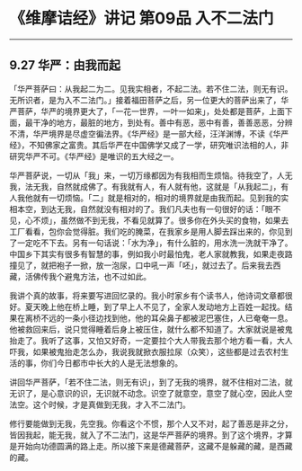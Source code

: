 # 《维摩诘经》讲记 第09品 入不二法门

------

## 9.27 华严：由我而起



「华严菩萨曰：从我起二为二。见我实相者，不起二法。若不住二法，则无有识。无所识者，是为入不二法门。」接着福田菩萨之后，另一位更大的菩萨出来了，华严菩萨，华严的境界更大了，「一花一世界，一叶一如来」，处处都是菩萨，上面下面，最干净的地方，最脏的地方，到处有。善中有恶，恶中有善，善善恶恶，分辨不清，华严境界是尽虚空徧法界。《华严经》是一部大经，汪洋渊博，不读《华严经》，不知佛家之富贵。其后华严在中国佛学又成了一学，研究唯识法相的人，非研究华严不可。《华严经》是唯识的五大经之一。

华严菩萨说，一切从「我」来，一切万缘都因为有我相而生烦恼。待我空了，人无我，法无我，自然就成佛了。有我就有人，有人就有他，这就是「从我起二」，有人我他就有一切烦恼。「二」就是相对的，相对的境界就是由我而起。见到我的实相本空，到达无我，自然就没有相对的了。我们凡夫也有一句很好的话：「眼不见，心不烦」，虽然做不到无我，不看见就算了。很多你在外头买的食物，如果去工厂看看，包你会觉得脏。我们吃的腌菜，在我家乡是用人脚去踩出来的，你见到了一定吃不下去。另有一句话说：「水为净」，有什么脏的，用水洗一洗就干净了。中国乡下其实有很多有智慧的事，例如我小时最怕鬼，老人家就教我，如果走夜路撞见了，就把袍子一掀，放一泡尿，口中吼一声「呸」，就过去了。后来我去西藏，活佛传我个避鬼方法，也不过如此。

我讲个真的故事，将来要写进回忆录的。我小时家乡有个读书人，他诗词文章都很好。夏天晚上他在桥上睡，到了早上人不见了，全家人发动地方上百姓一起找。结果在离桥不远的一条小径边找到他，他的耳朵鼻子都被泥巴塞住，人已奄奄一息。他被救回来后，说只觉得睡着后身上被压住，就什么都不知道了。大家就说是被鬼抬走了。我听了这事，又怕又好奇，一定要拉个大人带我去那个地方看一看，大人吓我，如果被鬼抬走怎么办，我说我就掀衣服拉尿（众笑），这些都是过去农村生活的事，你们今日都市中长大的人是无法想象的。

讲回华严菩萨，「若不住二法，则无有识」，到了无我的境界，就不住相对二法，就无识了，是心意识的识，无识就不动念。识空了就意空，意空了就心空，因此人空法空。这个时候，才是真做到无我，才入不二法门。

修行要能做到无我，先空我。你看这个不惯，那个人又不对，起了善恶是非之分，皆因我起，能无我，就入了不二法门，这是华严菩萨的境界。到了这个境界，才算是开始向功德圆满的路上走。所以接下来是德藏菩萨，这藏不是躲藏的藏，是西藏的藏。

